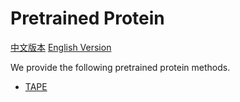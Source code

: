 # Pretrained Protein

[中文版本](./README_cn.md) [English Version](./README.md)

We provide the following pretrained protein methods.

* [TAPE](./tape/README.md)
